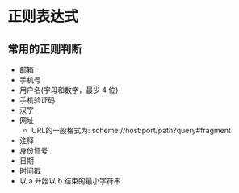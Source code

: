 # 正则表达式

## 常用的正则判断

- 邮箱
- 手机号
- 用户名(字母和数字，最少 4 位)
- 手机验证码
- 汉字
- 网址
  - URL的一般格式为: scheme://host:port/path?query#fragment
- 注释
- 身份证号
- 日期
- 时间戳
- 以 a 开始以 b 结束的最小字符串
